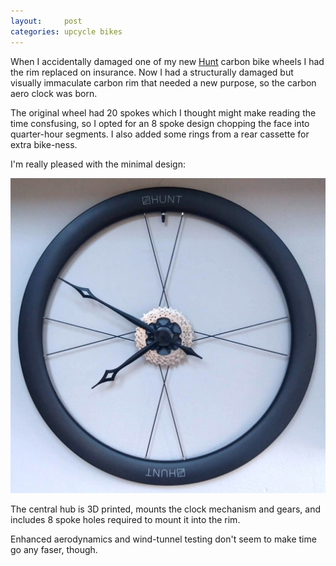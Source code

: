 ```yaml
---
layout:     post
categories: upcycle bikes
---
```


When I accidentally damaged one of my new [Hunt](https://www.huntbikewheels.com) carbon bike wheels I had the rim replaced on insurance. Now I had a structurally damaged but visually immaculate carbon rim that needed a new purpose, so the carbon aero clock was born.

The original wheel had 20 spokes which I thought might make reading the time consfusing, so I opted for an 8 spoke design chopping the face into quarter-hour segments. I also added some rings from a rear cassette for extra bike-ness.

I'm really pleased with the minimal design:

![Carbon aero bike wheel clock](/img/bike_wheel_clock.jpg)

The central hub is 3D printed, mounts the clock mechanism and gears, and includes 8 spoke holes required to mount it into the rim. 

Enhanced aerodynamics and wind-tunnel testing don't seem to make time go any faser, though.